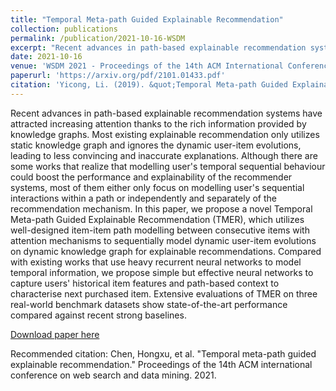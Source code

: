 ```yaml
---
title: "Temporal Meta-path Guided Explainable Recommendation"
collection: publications
permalink: /publication/2021-10-16-WSDM
excerpt: "Recent advances in path-based explainable recommendation systems have attracted increasing attention thanks to the rich information provided by knowledge graphs. Most existing explainable recommendation only utilizes static knowledge graph and ignores the dynamic user-item evolutions, leading to less convincing and inaccurate explanations. Although there are some works that realize that modelling users' temporal sequential behaviour could boost the performance and explainability of the recommender systems, most of them either only focus on modelling users' sequential interactions within a path or independently and separately of the recommendation mechanism. In this paper, we propose a novel Temporal Meta-path Guided Explainable Recommendation (TMER), which utilizes well-designed item-item path modelling between consecutive items with attention mechanisms to sequentially model dynamic user-item evolutions on dynamic knowledge graph for explainable recommendations. Compared with existing works that use heavy recurrent neural networks to model temporal information, we propose simple but effective neural networks to capture users' historical item features and path-based context to characterise next purchased item. Extensive evaluations of TMER on three real-world benchmark datasets show state-of-the-art performance compared against recent strong baselines."
date: 2021-10-16
venue: 'WSDM 2021 - Proceedings of the 14th ACM International Conference on Web Search and Data Mining'
paperurl: 'https://arxiv.org/pdf/2101.01433.pdf'
citation: 'Yicong, Li. (2019). &quot;Temporal Meta-path Guided Explainable Recommendation.&quot; <i>International Conference on Web Search and Data Mining</i>.'
---
```


Recent advances in path-based explainable recommendation systems have attracted increasing attention thanks to the rich information provided by knowledge graphs. Most existing explainable recommendation only utilizes static knowledge graph and ignores the dynamic user-item evolutions, leading to less convincing and inaccurate explanations. Although there are some works that realize that modelling user's temporal sequential behaviour could boost the performance and explainability of the recommender systems, most of them either only focus on modelling user's sequential interactions within a path or independently and separately of the recommendation mechanism. In this paper, we propose a novel Temporal Meta-path Guided Explainable Recommendation (TMER), which utilizes well-designed item-item path modelling between consecutive items with attention mechanisms to sequentially model dynamic user-item evolutions on dynamic knowledge graph for explainable recommendations. Compared with existing works that use heavy recurrent neural networks to model temporal information, we propose simple but effective neural networks to capture users' historical item features and path-based context to characterise next purchased item. Extensive evaluations of TMER on three real-world benchmark datasets show state-of-the-art performance compared against recent strong baselines.

[Download paper here](https://arxiv.org/pdf/2101.01433)

Recommended citation: Chen, Hongxu, et al. "Temporal meta-path guided explainable recommendation." Proceedings of the 14th ACM international conference on web search and data mining. 2021.

